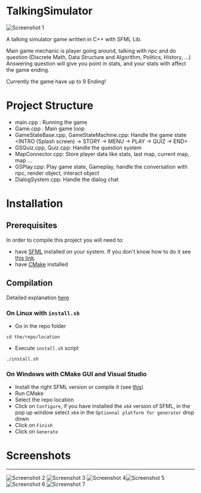 # TalkingSimulator

![Screenshot 1](https://i.imgur.com/vj8sKV6.png)


A talking simulator game written in C++ with SFML Lib. 

Main game mechanic is player going around, talking with npc and do question (Discrete Math, Data Structure and Algorithm, Politics, History, ...)
Answering question will give you point in stats, and your stats with affect the game ending.


Currently the game have up to 9 Ending!


# Project Structure

- main.cpp : Running the game
- Game.cpp : Main game loop
- GameStateBase.cpp, GameStateMachine.cpp: Handle the game state <INTRO (Splash screen) -> STORY -> MENU -> PLAY -> QUIZ -> END>
- GSQuiz.cpp, Quiz.cpp: Handle the question system
- MapConnector.cpp: Store player data like stats, last map, current map, map ...
- GSPlay.cpp: Play game state, Gameplay, handle the conversation with npc, render object, interact object
- DialogSystem.cpp: Handle the dialog chat


# Installation

## Prerequisites

In order to compile this project you will need to:
 - have [SFML](https://www.sfml-dev.org/index.php) installed on your system. If you don't know how to do it see [this link](https://www.sfml-dev.org/tutorials/2.5/#getting-started).
 - have [CMake](https://cmake.org/) installed

## Compilation

Detailed explanation [here](https://preshing.com/20170511/how-to-build-a-cmake-based-project/)

### On Linux with `install.sh`
- Go in the repo folder

`cd the/repo/location`

- Execute `install.sh` script

`./install.sh`


### On Windows with CMake GUI and Visual Studio
 - Install the right SFML version or compile it (see [this](https://www.sfml-dev.org/tutorials/2.5/start-vc.php))
 - Run CMake
 - Select the repo location
 - Click on `Configure`, if you have installed the `x64` version of SFML, in the pop up window select `x64` in the `Optionnal platform for generator` drop down
 - Click on `Finish`
 - Click on `Generate`

# Screenshots
------------------------

![Screenshot 2](https://i.imgur.com/tiCHg2v.png)
![Screenshot 3](https://i.imgur.com/jsYBOYF.png)
![Screenshot 4](https://i.imgur.com/jwhpUHl.png)![Screenshot 5](https://i.imgur.com/4DQE5wL.png)
![Screenshot 6](https://i.imgur.com/Z74iD4G.png)
![Screenshot 7](https://i.imgur.com/R94tQ3R.png)

